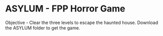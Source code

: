 # ASYLUM - FPP Horror Game
Objective - Clear the three levels to escape the haunted house.
Download the ASYLUM folder to get the game.
